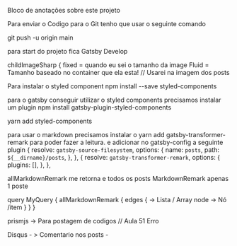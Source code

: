 Bloco de anotações sobre este projeto

Para enviar o Codigo para o Git tenho que usar o seguinte comando

git push -u origin main

para start do projeto fica
Gatsby Develop

childImageSharp {
fixed = quando eu sei o tamanho da image
Fluid = Tamanho baseado no container que ela esta! // Usarei na imagem dos posts

Para instalar o styled component
npm install --save styled-components

para o gatsby conseguir utilizar o styled components precisamos instalar um plugin
npm install gatsby-plugin-styled-components

yarn add styled-components

para usar o markdown precisamos instalar o yarn add gatsby-transformer-remark para poder fazer a leitura.
e adicionar no gatsby-config a seguinte plugin
{
resolve: `gatsby-source-filesystem`,
options: {
name: `posts`,
path: `${__dirname}/posts`,
},
},
{
resolve: `gatsby-transformer-remark`,
options: {
plugins: [],
},
},

allMarkdownRemark me retorna e todos os posts
MarkdownRemark apenas 1 poste

query MyQuery {
allMarkdownRemark {
edges { -> Lista / Array
node -> Nó /item
}
}
}

prismjs -> Para postagem de codigos // Aula 51 Erro

Disqus - > Comentario nos posts -
